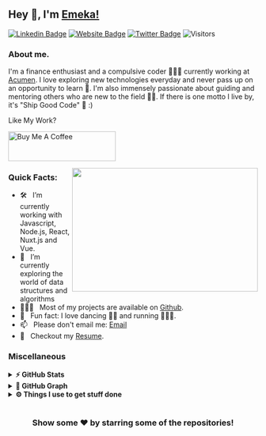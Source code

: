 ## Hey 👋, I'm [Emeka!](https://github.com/Chukwuemeka-Mba/)

[![Linkedin Badge](https://img.shields.io/badge/LinkedIn-0077B5?style=for-the-badge&logo=linkedin&logoColor=white)](https://linkedin.com/in/emekamba)
[![Website Badge](https://img.shields.io/badge/website-000000?style=for-the-badge&logo=About.me&logoColor=white)](https://emekr-tech.netlify.app)
[![Twitter Badge](https://img.shields.io/badge/Twitter-1DA1F2?style=for-the-badge&logo=twitter&logoColor=white)](https://twitter.com/reallifenero)
![Visitors](https://api.visitorbadge.io/api/visitors?path=https%3A%2F%2Fgithub.com%2FChukwuemeka-Mba&label=Visitors&countColor=%23263759)

### About me. &nbsp; 
 
I'm a finance enthusiast and a compulsive coder 👨🏻‍💻 currently working at [Acumen](https://acumen.digital). 
I love exploring new technologies everyday and never pass up on an opportunity to learn 📱. I'm also immensely passionate about guiding and mentoring others who are new to the field 👨‍🏫. If there is one motto I live by, it's "Ship Good Code" 🚢 :)

Like My Work?

<a href="https://www.buymeacoffee.com/reallifenero" target="_blank"><img src="https://cdn.buymeacoffee.com/buttons/v2/default-yellow.png" alt="Buy Me A Coffee" height="60px" width="217px" ></a>

<img align="right" height="250" width="375" alt="" src="https://media3.giphy.com/media/aNqEFrYVnsS52/giphy.gif?cid=ecf05e4702ybl5wovia9vx3ujmuw7kony7zys0w1fu81xw3j&rid=giphy.gif&ct=g" />

### Quick Facts:

- 🛠 &nbsp; I’m currently working with Javascript, Node.js, React, Nuxt.js and Vue.
- 🚀 &nbsp; I’m currently exploring the world of data structures and algorithms
- 👨🏻‍💻 &nbsp; Most of my projects are available on [Github](https://github.com/Chukwuemeka-Mba).
- 👾 &nbsp; Fun fact: I love dancing 💃🏾 and running 🏃🏾‍♂️.
- 📫 &nbsp; Please don't email me: [Email](mailto:emekamba10@gmail.com.com)
- 📝 &nbsp; Checkout my [Resume](https://docs.google.com/document/d/1O6Pw30G0fZLhPqbr1k6YSO8H1nIqjfnpmDj81nHuI7c/edit?usp=sharing).

<!--
<code><img height="25" src="https://raw.githubusercontent.com/github/explore/80688e429a7d4ef2fca1e82350fe8e3517d3494d/topics/sass/sass.png" alt="sass"></code>
-->

### Miscellaneous

<details>	
  <summary><b>⚡ GitHub Stats</b></summary>

  <br />
  <img height="180em" src="https://github-readme-stats.vercel.app/api?username=Chukwuemeka-Mba&show_icons=true&hide_border=true&&count_private=true&include_all_commits=true" />
  <img height="180em" src="https://github-readme-stats.vercel.app/api/top-langs/?username=Chukwuemeka-Mba&exclude_repo=KNN-Image-Classification&show_icons=true&hide_border=true&layout=compact&langs_count=8"/>
</details>

<details>
	<summary><b>🧲 GitHub Graph</b></summary>
	<img src="https://activity-graph.herokuapp.com/graph?username=Chukwuemeka-Mba&theme=minimal" />
</details>

 
<details>	
  <br />
  <summary><b>⚙️ Things I use to get stuff done</b></summary>
  	<ul>
  	    <li><b>OS:</b> macOS Monterey</li>
	    <li><b>Laptop: </b>M1 Macbook Pro</li>
      <li><b>Browser: </b>Chrome, Firefox</li>
	    <li><b>Terminal: </b> Fish, fisher as the plugin manager</li>
	    <li><b>Code Editor:</b> Neovim, VS Code</li>
	    <li><b>To Stay Updated:</b> Daily.dev, Twitter, Hashnode</li>
	    <br />
	</ul>	
</details>

#

<div align="center">

### Show some ❤️ by starring some of the repositories!

</div>
